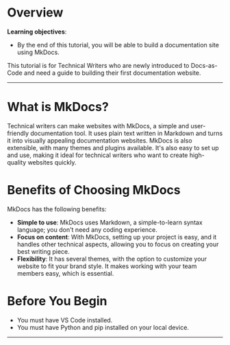 # Overview

**Learning objectives**:

- By the end of this tutorial, you will be able to build a documentation site using MkDocs.

This tutorial is for Technical Writers who are newly introduced to Docs-as-Code and need a guide to building their first documentation website.

---

# What is MkDocs?

Technical writers can make websites with MkDocs, a simple and user-friendly documentation tool. It uses plain text written in Markdown and turns it into visually appealing documentation websites. MkDocs is also extensible, with many themes and plugins available. It's also easy to set up and use, making it ideal for technical writers who want to create high-quality websites quickly.

# Benefits of Choosing MkDocs

MkDocs has the following benefits:

- **Simple to use**: MkDocs uses Markdown, a simple-to-learn syntax language; you don't need any coding experience.
- **Focus on content**: With MkDocs, setting up your project is easy, and it handles other technical aspects, allowing you to focus on creating your best writing piece.
- **Flexibility**: It has several themes, with the option to customize your website to fit your brand style. It makes working with your team members easy, which is essential.

# Before You Begin

- You must have VS Code installed.
- You must have Python and pip installed on your local device.

---
